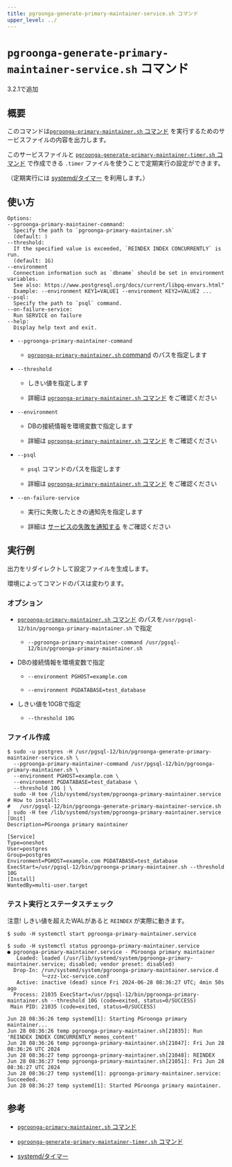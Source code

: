 ```yaml
---
title: pgroonga-generate-primary-maintainer-service.sh コマンド
upper_level: ../
---
```


# `pgroonga-generate-primary-maintainer-service.sh` コマンド

3.2.1で追加

## 概要

このコマンドは[`pgroonga-primary-maintainer.sh` コマンド][primary-maintainer] を実行するためのサービスファイルの内容を出力します。

このサービスファイルと [`pgroonga-generate-primary-maintainer-timer.sh` コマンド][generate-primary-maintainer-timer] で作成できる `.timer` ファイルを使うことで定期実行の設定ができます。

（定期実行には [systemd/タイマー][systemd-timers] を利用します。）

## 使い方

```
Options:
--pgroonga-primary-maintainer-command:
  Specify the path to `pgroonga-primary-maintainer.sh`
  (default: )
--threshold:
  If the specified value is exceeded, `REINDEX INDEX CONCURRENTLY` is run.
  (default: 1G)
--environment
  Connection information such as `dbname` should be set in environment variables.
  See also: https://www.postgresql.org/docs/current/libpq-envars.html"
  Example: --environment KEY1=VALUE1 --environment KEY2=VALUE2 ...
--psql:
  Specify the path to `psql` command.
--on-failure-service:
  Run SERVICE on failure
--help:
  Display help text and exit.
```

* `--pgroonga-primary-maintainer-command`

  * [`pgroonga-primary-maintainer.sh` command][primary-maintainer] のパスを指定します

* `--threshold`

  * しきい値を指定します

  * 詳細は [`pgroonga-primary-maintainer.sh` コマンド][primary-maintainer] をご確認ください

* `--environment`

  * DBの接続情報を環境変数で指定します

  * 詳細は [`pgroonga-primary-maintainer.sh` コマンド][primary-maintainer] をご確認ください

* `--psql`

  * `psql` コマンドのパスを指定します

  * 詳細は [`pgroonga-primary-maintainer.sh` コマンド][primary-maintainer] をご確認ください

* `--on-failure-service`

  * 実行に失敗したときの通知先を指定します

  * 詳細は [サービスの失敗を通知する][systemd-on-failure] をご確認ください

## 実行例

出力をリダイレクトして設定ファイルを生成します。

環境によってコマンドのパスは変わります。

### オプション

* [`pgroonga-primary-maintainer.sh` コマンド][primary-maintainer] のパスを`/usr/pgsql-12/bin/pgroonga-primary-maintainer.sh` で指定

  * `--pgroonga-primary-maintainer-command /usr/pgsql-12/bin/pgroonga-primary-maintainer.sh`

* DBの接続情報を環境変数で指定

  * `--environment PGHOST=example.com`

  * `--environment PGDATABASE=test_database`

* しきい値を10GBで指定

  * `--threshold 10G`

### ファイル作成

```console
$ sudo -u postgres -H /usr/pgsql-12/bin/pgroonga-generate-primary-maintainer-service.sh \
  --pgroonga-primary-maintainer-command /usr/pgsql-12/bin/pgroonga-primary-maintainer.sh \
  --environment PGHOST=example.com \
  --environment PGDATABASE=test_database \
  --threshold 10G | \
  sudo -H tee /lib/systemd/system/pgroonga-primary-maintainer.service
# How to install:
#   /usr/pgsql-12/bin/pgroonga-generate-primary-maintainer-service.sh | sudo -H tee /lib/systemd/system/pgroonga-primary-maintainer.service
[Unit]
Description=PGroonga primary maintainer

[Service]
Type=oneshot
User=postgres
Group=postgres
Environment=PGHOST=example.com PGDATABASE=test_database
ExecStart=/usr/pgsql-12/bin/pgroonga-primary-maintainer.sh --threshold 10G
[Install]
WantedBy=multi-user.target
```

### テスト実行とステータスチェック

注意! しきい値を超えたWALがあると `REINDEX` が実際に動きます。

```console
$ sudo -H systemctl start pgroonga-primary-maintainer.service
```

```console
$ sudo -H systemctl status pgroonga-primary-maintainer.service
● pgroonga-primary-maintainer.service - PGroonga primary maintainer
   Loaded: loaded (/usr/lib/systemd/system/pgroonga-primary-maintainer.service; disabled; vendor preset: disabled)
  Drop-In: /run/systemd/system/pgroonga-primary-maintainer.service.d
           └─zzz-lxc-service.conf
   Active: inactive (dead) since Fri 2024-06-28 08:36:27 UTC; 4min 50s ago
  Process: 21035 ExecStart=/usr/pgsql-12/bin/pgroonga-primary-maintainer.sh --threshold 10G (code=exited, status=0/SUCCESS)
 Main PID: 21035 (code=exited, status=0/SUCCESS)

Jun 28 08:36:26 temp systemd[1]: Starting PGroonga primary maintainer...
Jun 28 08:36:26 temp pgroonga-primary-maintainer.sh[21035]: Run 'REINDEX INDEX CONCURRENTLY memos_content'
Jun 28 08:36:26 temp pgroonga-primary-maintainer.sh[21047]: Fri Jun 28 08:36:26 UTC 2024
Jun 28 08:36:27 temp pgroonga-primary-maintainer.sh[21048]: REINDEX
Jun 28 08:36:27 temp pgroonga-primary-maintainer.sh[21051]: Fri Jun 28 08:36:27 UTC 2024
Jun 28 08:36:27 temp systemd[1]: pgroonga-primary-maintainer.service: Succeeded.
Jun 28 08:36:27 temp systemd[1]: Started PGroonga primary maintainer.
```

## 参考

  * [`pgroonga-primary-maintainer.sh` コマンド][primary-maintainer]

  * [`pgroonga-generate-primary-maintainer-timer.sh` コマンド][generate-primary-maintainer-timer]

  * [systemd/タイマー][systemd-timers]

[primary-maintainer]:pgroonga-primary-maintainer.html

[generate-primary-maintainer-timer]:pgroonga-generate-primary-maintainer-timer.html

[systemd-timers]:https://wiki.archlinux.jp/index.php/Systemd/%E3%82%BF%E3%82%A4%E3%83%9E%E3%83%BC

[systemd-on-failure]:https://wiki.archlinux.jp/index.php/Systemd#%E3%82%B5%E3%83%BC%E3%83%93%E3%82%B9%E3%81%AE%E5%A4%B1%E6%95%97%E3%82%92%E9%80%9A%E7%9F%A5%E3%81%99%E3%82%8B
